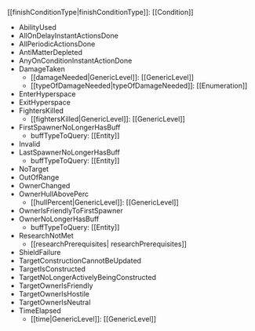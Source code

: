 [[finishConditionType|finishConditionType]]: [[Condition]]
   * AbilityUsed
   * AllOnDelayInstantActionsDone
   * AllPeriodicActionsDone
   * AntiMatterDepleted
   * AnyOnConditionInstantActionDone
   * DamageTaken
     * [[damageNeeded|GenericLevel]]: [[GenericLevel]]
     * [[typeOfDamageNeeded|typeOfDamageNeeded]]: [[Enumeration]]
   * EnterHyperspace
   * ExitHyperspace
   * FightersKilled
     * [[fightersKilled|GenericLevel]]: [[GenericLevel]]
   * FirstSpawnerNoLongerHasBuff
     * buffTypeToQuery: [[Entity]]
   * Invalid
   * LastSpawnerNoLongerHasBuff
     * buffTypeToQuery: [[Entity]]
   * NoTarget
   * OutOfRange
   * OwnerChanged
   * OwnerHullAbovePerc
     * [[hullPercent|GenericLevel]]: [[GenericLevel]]
   * OwnerIsFriendlyToFirstSpawner
   * OwnerNoLongerHasBuff
     * buffTypeToQuery: [[Entity]]
   * ResearchNotMet
     * [[researchPrerequisites| researchPrerequisites]]
   * ShieldFailure
   * TargetConstructionCannotBeUpdated
   * TargetIsConstructed
   * TargetNoLongerActivelyBeingConstructed
   * TargetOwnerIsFriendly
   * TargetOwnerIsHostile
   * TargetOwnerIsNeutral
   * TimeElapsed
     * [[time|GenericLevel]]: [[GenericLevel]]
